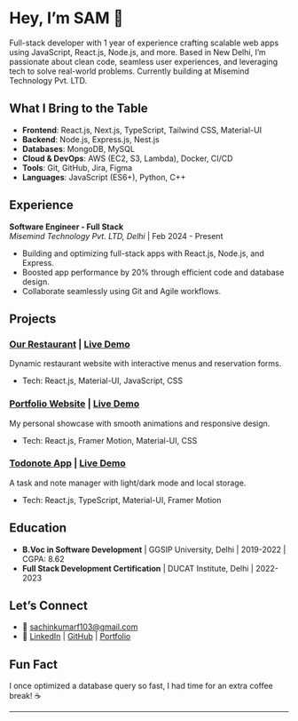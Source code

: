 # Hey, I’m SAM 👋

Full-stack developer with 1 year of experience crafting scalable web apps using JavaScript, React.js, Node.js, and more. Based in New Delhi, I’m passionate about clean code, seamless user experiences, and leveraging tech to solve real-world problems. Currently building at Misemind Technology Pvt. LTD.

## What I Bring to the Table
- **Frontend**: React.js, Next.js, TypeScript, Tailwind CSS, Material-UI  
- **Backend**: Node.js, Express.js, Nest.js  
- **Databases**: MongoDB, MySQL  
- **Cloud & DevOps**: AWS (EC2, S3, Lambda), Docker, CI/CD  
- **Tools**: Git, GitHub, Jira, Figma  
- **Languages**: JavaScript (ES6+), Python, C++  

## Experience
**Software Engineer - Full Stack**  
_Misemind Technology Pvt. LTD, Delhi_ | Feb 2024 - Present  
- Building and optimizing full-stack apps with React.js, Node.js, and Express.  
- Boosted app performance by 20% through efficient code and database design.  
- Collaborate seamlessly using Git and Agile workflows.

## Projects
### [Our Restaurant](https://github.com/yourusername/our-restaurant) | [Live Demo](link-to-live-site)  
Dynamic restaurant website with interactive menus and reservation forms.  
- Tech: React.js, Material-UI, JavaScript, CSS  

### [Portfolio Website](https://github.com/yourusername/portfolio) | [Live Demo](link-to-live-site)  
My personal showcase with smooth animations and responsive design.  
- Tech: React.js, Framer Motion, Material-UI, CSS  

### [Todonote App](https://github.com/yourusername/todonote) | [Live Demo](link-to-live-site)  
A task and note manager with light/dark mode and local storage.  
- Tech: React.js, TypeScript, Material-UI, Framer Motion  

## Education
- **B.Voc in Software Development** | GGSIP University, Delhi | 2019-2022 | CGPA: 8.62  
- **Full Stack Development Certification** | DUCAT Institute, Delhi | 2022-2023  

## Let’s Connect
- 📧 [sachinkumarf103@gmail.com](mailto:sachinkumarf103@gmail.com)  
- 🔗 [LinkedIn](https://www.linkedin.com/in/sachinmishrasoni/) | [GitHub](https://github.com/yourusername) | [Portfolio](your-portfolio-link)  

## Fun Fact
I once optimized a database query so fast, I had time for an extra coffee break! ☕

---

